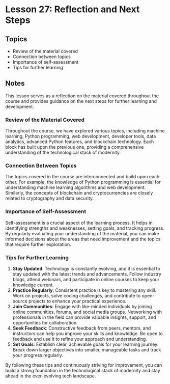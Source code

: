 # Lesson 27: Reflection and Next Steps

## Topics
- Review of the material covered
- Connection between topics
- Importance of self-assessment
- Tips for further learning

## Notes
This lesson serves as a reflection on the material covered throughout the course and provides guidance on the next steps for further learning and development.

### Review of the Material Covered
Throughout the course, we have explored various topics, including machine learning, Python programming, web development, developer tools, data analytics, advanced Python features, and blockchain technology. Each block has built upon the previous one, providing a comprehensive understanding of the technological stack of modernity.

### Connection Between Topics
The topics covered in the course are interconnected and build upon each other. For example, the knowledge of Python programming is essential for understanding machine learning algorithms and web development. Similarly, the concepts of blockchain and cryptocurrencies are closely related to cryptography and data security.

### Importance of Self-Assessment
Self-assessment is a crucial aspect of the learning process. It helps in identifying strengths and weaknesses, setting goals, and tracking progress. By regularly evaluating your understanding of the material, you can make informed decisions about the areas that need improvement and the topics that require further exploration.

### Tips for Further Learning
1. **Stay Updated**: Technology is constantly evolving, and it is essential to stay updated with the latest trends and advancements. Follow industry blogs, attend webinars, and participate in online courses to keep your knowledge current.
2. **Practice Regularly**: Consistent practice is key to mastering any skill. Work on projects, solve coding challenges, and contribute to open-source projects to enhance your practical experience.
3. **Join Communities**: Engage with like-minded individuals by joining online communities, forums, and social media groups. Networking with professionals in the field can provide valuable insights, support, and opportunities for collaboration.
4. **Seek Feedback**: Constructive feedback from peers, mentors, and instructors can help you improve your skills and knowledge. Be open to feedback and use it to refine your approach and understanding.
5. **Set Goals**: Establish clear, achievable goals for your learning journey. Break down larger objectives into smaller, manageable tasks and track your progress regularly.

By following these tips and continuously striving for improvement, you can build a strong foundation in the technological stack of modernity and stay ahead in the ever-evolving tech landscape.
